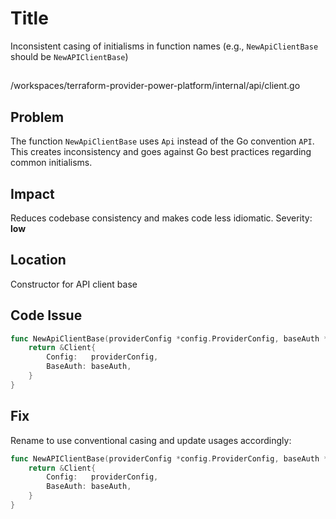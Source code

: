 # Title

Inconsistent casing of initialisms in function names (e.g., `NewApiClientBase` should be `NewAPIClientBase`)

##

/workspaces/terraform-provider-power-platform/internal/api/client.go

## Problem

The function `NewApiClientBase` uses `Api` instead of the Go convention `API`. This creates inconsistency and goes against Go best practices regarding common initialisms.

## Impact

Reduces codebase consistency and makes code less idiomatic. Severity: **low**

## Location

Constructor for API client base

## Code Issue

```go
func NewApiClientBase(providerConfig *config.ProviderConfig, baseAuth *Auth) *Client {
	return &Client{
		Config:   providerConfig,
		BaseAuth: baseAuth,
	}
}
```

## Fix

Rename to use conventional casing and update usages accordingly:

```go
func NewAPIClientBase(providerConfig *config.ProviderConfig, baseAuth *Auth) *Client {
	return &Client{
		Config:   providerConfig,
		BaseAuth: baseAuth,
	}
}
```
